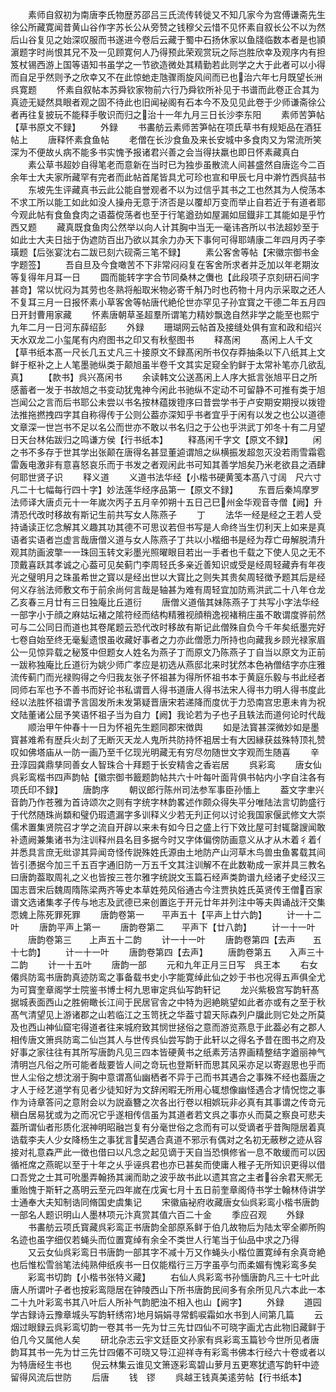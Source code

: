 <!-- { "loadSidebar": true } -->
　　素师自叙初为南唐李氏物歴苏邵吕三氏流传转徙又不知几家今为宫傅谦斋先生徐公所藏寛闻昔黄山谷作字苏长公从旁赞之钱穆父云惜不见怀素自叙长公不以为然后山谷复见之始深叹服而书遂进今卷后云藏于蜀中石扬休家以鱼牋临数本者是也頴濵题字时尚恨其兄不及一见顾寛何人乃得预此荣观赏玩之际岂胜欣幸及观序内有担笈杖锡西游上国等语知书虽学之一节欲造微处其精勤若此则学之大于此者可以小得而自足乎然则予之欣幸又不在此惊虵走虺骤雨旋风间而已也治六年七月既望长洲呉寛题
　　怀素自叙帖本苏舜钦家物前六行乃舜钦所补见于书谱而此卷正合其为真迹无疑然具眼者观之固不待此也旧闻袐阁有石本今不及见见此卷于少师谦斋徐公者再往复披玩不能释手敬识而归之治十一年九月三日长沙李东阳
　　素师苦笋帖【草书原文不録】
　　外録
　　书畵舫云素师苦笋帖在项氏草书有规矩品在酒狂帖上
　　唐释怀素食鱼帖
　　老僧在长沙食鱼及来长安城中多食肉又为常流所笑深为不便故乆病不能多书实愧予报诸君兴善之会当得扶羸也即日怀素藏真白
　　素公草书超妙自得笔老而意新在当时已为独歩虽散流人间甚盛然自唐迄今二百余年士大夫家所藏罕有完者而此帖首尾皆具尤可珍也宣和甲辰七月中澣竹西呉喆书
　　东坡先生评藏真书云此公能自誉观者不以为过信乎其书之工也然其为人傥荡本不求工所以能工如此如没人操舟无意于济否是以覆却万变而举止自若近于有道者耶今观此帖有食鱼食肉之语葢傥荡者也至于行笔遒劲如屋漏如屈鐡非工其能如是乎竹西又题
　　藏真既食鱼肉公然举以向人计其胸中当无一毫讳吝所以书法超妙至于如此士大夫日拙于伪遮防百出乃欲以其余力办天下事何可得耶靖康二年四月丙子李璜题【后张宴沈右二跋已刻六砚斋三笔不録】
　　素公客舍等帖【宋徽宗御书金字题签】
　　吾自旦及今食噉苦不下非常闷闷复在客舍所求者并乏加以年老期汝等复得年月耳一日
　　圆而能转字字合节同桑林之儛也【此段项子京刻研石间字甚竒】常以忧闷为其劳也冬熟将船取米物必寄千斛乃时也药物十月内示采取之还人不复耳三月一日报怀素小草客舍等帖唐代絶伦世亦罕见子孙宜寳之干德二年五月四日开封曹用家藏
　　怀素唐朝草圣超羣所谓笔力精妙飘逸自然非学之能至也熙宁九年二月一日河东薛绍彭
　　外録
　　珊瑚网云帖首及接缝处俱有宣和政和绍兴天水双龙二小玺尾有内府图书之印又有秋壑图书
　　释髙闲
　　髙闲上人千文【草书纸本髙一尺长几五丈凡三十接原文不録髙闲所书仅存莽抽条以下八纸其上文鲜于枢补之上人笔墨驰纵类于颠旭虽半卷千文其实足窥全豹鲜于太常补笔亦几欲乱真】
　　【款书】呉兴髙闲书
　　余读韩文公送髙闲上人序大抵言张旭平日之所感蓄者一发于书故旭之书变动犹鬼神今闲此书驰纵不定动不可留静不可推有类于旭岂闻公之言而后书耶公未尝以书名按林蕴拨镫序曰昔尝学书于卢安期安期授以拨镫法推拖撚拽四字其自称得传于公则公葢亦深知乎书者宜乎于闲有以发之也公以道德文章深一世岂书不足以名公而世亦不敢以书名归之于公也乎洪武丁夘冬十有二月望日天台林佑跋归之鸣谦方侯【行书纸本】
　　释髙闲千字文【原文不録】
　　闲之书不多存于世其学出张颠在唐得名甚显董逌谓旭之纵横振发超忽灭没若雨雪霜雹雷轰电激非有意喜怒哀乐而于书发之者观闲此书可知其善学旭矣乃米老欲县之酒肆何耶世贤子识
　　释义道
　　义道书法华经【小楷书硬黄笺本髙八寸阔　尺六寸凡二十七幅每行四十字】妙法莲华经序品第一【原文不録】
　　东晋后秦鸠摩罗法师译大唐贞元十一年嵗次丙子五月辛夘朔十五日己巳州金华观音寺僧【阙】升清恐代改时移故有斯记生前共写女人陈燕子
　　丁
　　法华一经是经之王若人受持诵读正忆念解其义趣其功其德不可思议若但书写是人命终当生忉利天上如来是真语者实语者岂虚言哉唐僧义道与女人陈燕子丁共以小楷细书是经为荐亡毋解脱清升观其防画波撆一一珠回玉转文彩墨光照曜眼目若出一手者也千载之下使人见之无不顶戴喜跃其孝诚之心葢可见矣蓟门李周轻氏多亲近善知识或受是经周轻藏弆有年夜光之璧明月之珠虽希世之寳以是经出世以大寳比之则失其贵矣周轻徴予题其后是经何义存翁法师敷文布于前余尚何言哉是轴甚为难有周轻宜加防焉洪武二十八年仓龙乙亥春三月廿有三日独庵比丘道衍
　　唐僧义道偕其妹陈燕子丁共写小字法华经一部字小于顔之麻姑坛褚之隂符经而结构精雅视顔稍逸视褚稍庄虽不敢谓度骅前然可与二公同日而道也其卷尾题云恐代改时移故有斯记此僧殊自负今千年矣纸墨完好七卷自始至终无毫髪遗恨虽收藏好事者之力亦此僧愿力所持也向藏我乡顾光禄家眉公一见惊异载之秘笈中但题女人姓名为燕子丁而原文乃陈燕子丁自当以原文为正前一跋称独庵比丘道衍为姚少师广孝应是初选从燕邸北来时犹然本色衲僧结字亦庄雅流传蓟门而光禄购得之今归我友张子怀祖甚为得所怀祖书本于黄庭乐毅与书此经者同师右军也予不善书而好论书私谓晋人得书道唐人得书法宋人得书力明人得书度此经以法胜怀祖谓予言固发所未发第疑晋唐宋若递降而度优于力恐南宫忠恵未肯为祝文陆董诸公屈予笑语怀祖子当为自力【阙】我论若为子也子且轶法而道何论时代哉
　　顺治甲午仲春十一日为怀袓先生题同郡宋徴舆
　　如是法寳甚深微妙如是墨寳甚难希有歴兵火刦了无断灭天龙人鬼所共防持怀袓居士有大因縁获兹殊特顶礼赞叹如佛塔庙从一防一画乃至千亿现光明藏无有穷尽勿随世文字观而生随喜
　　辛丑淳园龚鼎孳同善女人智珠合十拜题于长安精舎之香岩居
　　呉彩鸾
　　唐女仙呉彩鸾楷书四声韵帖【徽宗御书籖题韵帖共六十叶每叶面背俱书帖内小字自注各有项氏印不録】
　　唐韵序
　　朝议郎行陈州司法参军事臣孙愐上
　　葢文字聿兴音韵乃作苍雅为首诗颂次之则有字统字林韵畧述作颇众得失平分唯陆法言切韵盛行于代然随珠尚纇和璧仍瑕遗漏字多训释义少若无刋正何以讨论我国家偃武修文大崇儒术置集贤院召才学之流自开辟以来未有如今日之盛上行下效比屋可封辄罄謏闻敢补遗阙兼集诸书为注训释州县名目多据今时又字体偏傍防画意义从才从木着彳着亻并悉具言庶无纰谬其异闻竒怪传説殊姓氏源由土地防产山河草木鸟兽虫鱼畧载其间皆引慿据今加三千五百字通旧防一万五千文其注训解不在此数勒成一家并具三教名曰唐韵葢取周礼之义也皆按三苍尔雅字统説文玉篇石经声类韵谱九经诸子史经汉三国志晋宋后魏周隋陈梁两齐等史本草姓苑风俗通古今注贾执姓氏英贤传王僧百家谱文选诸集孝子传与地志及武德已来创置迄于开元廿年并列注中等夫舆诵战汗交集恧媿上陈死罪死罪
　　唐韵卷第一　　平声五十【平声上廿六韵】
　　计一十二叶
　　唐韵平声上第一
　　唐韵卷第二　　平声下【廿八韵】
　　计一十一叶
　　唐韵卷第三　　上声五十二韵
　　计一十一叶
　　唐韵卷第四【去声　　五十七韵】
　　计一十一叶
　　唐韵卷第四【去声】
　　唐韵卷第五　　入声三十二韵
　　计一十五叶
　　唐韵一部
　　元和九年正月三日写　呉王本
　　右女僊呉防鸾书唐韵真迹防鸾之事备载书史小字能寛绰此仙之妙于书也况得五声俱全尤为可寳奎章阁学士院鉴书博士柯九思审定呉仙写韵轩记
　　龙兴紫极宫写韵轩髙据城表面西山之胜俯瞰长江间于民居官舎之中特为迥絶眺望如此者亦或有之至于秋髙气清望见上游诸郡之山若临江之玉笥抚之华葢寸碧天际森列户牖此则它处之所莫及也西山神仙窟宅得道者往来城府致其悯世拯俗之意而游览燕息于此葢必有之郡人相传唐文箫呉防鸾二仙岂其人与世传呉仙尝写韵于此轩以之得名予昔在图书之府及好事之家往往有其所写唐韵凡见三四本皆硬黄书之纸素芳洁界画精整结字遒丽神气清明岂凡俗之所可能者哉要皆人间之竒玩也登斯轩而思其风采亦足以寄遐思也乎而世人尘俗之想沈溺于胸中意谓髙仙幽栖者不异于己而书其遇合之事殊不经也葢唐之才人于经艺道学有见者少徒知好为文辞闲暇无所用心辄想像幽怪遇合才情怳惚之事作为诗章答问之意附会以为説盍簪之次各出行卷以相娯玩非必真有其事谓之传竒元稹白居易犹或为之而况它乎遂相传信虽为其道者若文呉之事亦乆而莫之察良可悲夫葢所谓仙者形质化泯神明昭融岂复有分毫世俗之念而有可以受谪者乎昔陶隠居着真诰载李夫人少女降杨生之事犹言契遇合真道不邪示有偶对之名初无蔽秽之迹从容接对礼意森严此一徴也借曰以凡念之起见谪于天自当恐惧修省一息不敢缓而可以因循袵席之燕昵以至于十年之乆乎诬呉君也亦已甚矣而使庸人稚子无所知识更得以借口吾党之士其可吮墨弄翰扬其澜而助之波乎故书此以遗其宫之主者谷余君天熈无重贻愧于斯轩之髙明云至元四年嵗在戊寅七月十五日前奎章阁侍书学士翰林侍讲学士通奉大夫知制诰同脩国史虞集记
　　宋徽庙袐府收藏唐女仙呉彩鸾小楷书唐韵一部名人题识明山人墨林项元汴真赏其值六百二十金
　　季应召观
　　外録
　　书畵舫云项氏寳藏呉彩鸾正书唐韵全部原系鲜于伯几故物后为陆太宰全卿所购名迹也虽字细仅若蝇头而位置寛绰有余全不类世人行笔当于仙品中求之乃得
　　又云女仙呉彩鸾日书唐韵一部其字不减十万又作蝇头小楷位置寛绰有余真竒絶也后惟松雪翁笔法纯熟伸纸疾书一日仅能楷行三万字虽亭匀而柔媚有愧彩鸾多矣
　　彩鸾书切韵【小楷书张特义藏】
　　右仙人呉彩鸾书孙愐唐韵凡三十七叶此唐人所谓叶子者也按彩鸾隠居在钟陵西山下所书唐韵民间多有余所见凡六本此一本二十九叶彩鸾书其八叶后人所补气韵肥浊不相入也山【阙字】
　　外録
　　道园学古録诗云豫章城头写韵轩绣帘地月娟娟寻常鹤唳霜如水书到人间第几篇
　　云烟过眼録云呉彩鸾切韵一卷其书一先为廿三先廿四仙不可晓字画尤古此物旧藏鲜于伯几今又属他人矣
　　研北杂志云宇文廷臣文孙家有呉彩鸾玉篇钞今世所见者唐韵耳其书一先为廿三先廿四僊不可晓又导江迎祥寺有彩鸾书佛本行经六十卷或者以为特唐经生书也
　　倪云林集云谁见文箫逐彩鸾碧山萝月五更寒犹遗写韵轩中迹留得风流后世防
　　后唐
　　钱　镠
　　呉越王钱真美逺劳帖【行书纸本】

